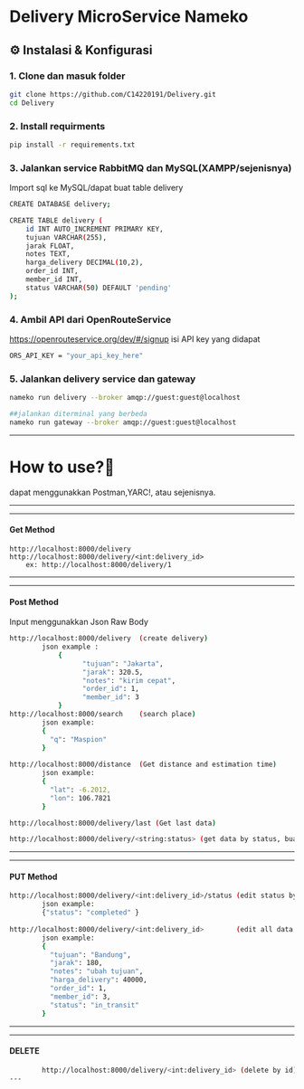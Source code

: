 # Delivery MicroService Nameko

## ⚙️ Instalasi & Konfigurasi

### 1. Clone dan masuk folder
```bash
git clone https://github.com/C14220191/Delivery.git
cd Delivery
```
### 2. Install requirments
```bash
pip install -r requirements.txt
```

### 3. Jalankan service RabbitMQ dan MySQL(XAMPP/sejenisnya)
Import sql ke MySQL/dapat buat table delivery
```bash
CREATE DATABASE delivery;

CREATE TABLE delivery (
    id INT AUTO_INCREMENT PRIMARY KEY,
    tujuan VARCHAR(255),
    jarak FLOAT,
    notes TEXT,
    harga_delivery DECIMAL(10,2),
    order_id INT,
    member_id INT,
    status VARCHAR(50) DEFAULT 'pending'
);
```
### 4. Ambil API dari OpenRouteService
https://openrouteservice.org/dev/#/signup
isi API key yang didapat
```bash
ORS_API_KEY = "your_api_key_here"
```
### 5. Jalankan delivery service dan gateway
```bash
nameko run delivery --broker amqp://guest:guest@localhost

##jalankan diterminal yang berbeda
nameko run gateway --broker amqp://guest:guest@localhost
```
---
# How to use?🤔
dapat menggunakkan Postman,YARC!, atau sejenisnya.

---
---
#### Get Method
    http://localhost:8000/delivery
    http://localhost:8000/delivery/<int:delivery_id>
        ex: http://localhost:8000/delivery/1

---
---

#### Post Method
Input menggunakkan Json Raw Body
```bash
http://localhost:8000/delivery  (create delivery)
        json example :
            {
                  "tujuan": "Jakarta",
                  "jarak": 320.5,
                  "notes": "kirim cepat",
                  "order_id": 1,
                  "member_id": 3
            }
http://localhost:8000/search    (search place)
        json example:
        {
          "q": "Maspion"
        }
        
http://localhost:8000/distance  (Get distance and estimation time)
        json example:
        {
          "lat": -6.2012,
          "lon": 106.7821
        }

http://localhost:8000/delivery/last (Get last data)

http://localhost:8000/delivery/<string:status> (get data by status, buat filter)
```

---
---
#### PUT Method
```bash
http://localhost:8000/delivery/<int:delivery_id>/status (edit status by id)
        json example:
        {"status": "completed" }
        
http://localhost:8000/delivery/<int:delivery_id>        (edit all data by id)
        json example:
        {
          "tujuan": "Bandung",
          "jarak": 180,
          "notes": "ubah tujuan",
          "harga_delivery": 40000,
          "order_id": 1,
          "member_id": 3,
          "status": "in_transit"
        }
```
---
---

#### DELETE
```bash
        http://localhost:8000/delivery/<int:delivery_id> (delete by id)
---

